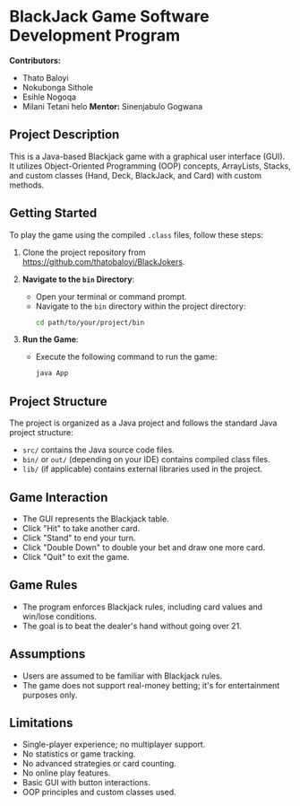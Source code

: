 # BlackJack Game Software Development Program

**Contributors:**
- Thato Baloyi
- Nokubonga Sithole
- Esihle Nogoqa
- Milani Tetani
helo
**Mentor:** Sinenjabulo Gogwana

## Project Description
This is a Java-based Blackjack game with a graphical user interface (GUI). It utilizes Object-Oriented Programming (OOP) concepts, ArrayLists, Stacks, and custom classes (Hand, Deck, BlackJack, and Card) with custom methods.

## Getting Started
To play the game using the compiled `.class` files, follow these steps:

1. Clone the project repository from https://github.com/thatobaloyi/BlackJokers.

2. **Navigate to the `bin` Directory**:
   - Open your terminal or command prompt.
   - Navigate to the `bin` directory within the project directory:
     ```bash
     cd path/to/your/project/bin
     ```

3. **Run the Game**:
   - Execute the following command to run the game:
     ```bash
     java App
     ```

## Project Structure
The project is organized as a Java project and follows the standard Java project structure:

- `src/` contains the Java source code files.
- `bin/` or `out/` (depending on your IDE) contains compiled class files.
- `lib/` (if applicable) contains external libraries used in the project.

## Game Interaction
- The GUI represents the Blackjack table.
- Click "Hit" to take another card.
- Click "Stand" to end your turn.
- Click "Double Down" to double your bet and draw one more card.
- Click "Quit" to exit the game.
  
## Game Rules
- The program enforces Blackjack rules, including card values and win/lose conditions.
- The goal is to beat the dealer's hand without going over 21.

## Assumptions
- Users are assumed to be familiar with Blackjack rules.
- The game does not support real-money betting; it's for entertainment purposes only.

## Limitations
- Single-player experience; no multiplayer support.
- No statistics or game tracking.
- No advanced strategies or card counting.
- No online play features.
- Basic GUI with button interactions.
- OOP principles and custom classes used.
